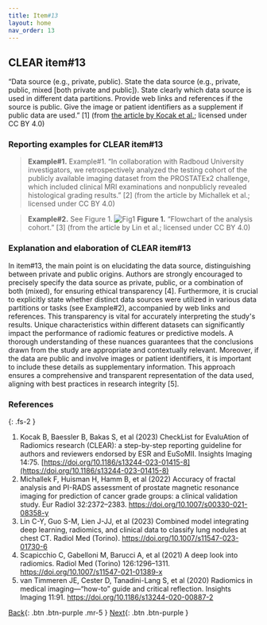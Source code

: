 ```yaml
---
title: Item#13
layout: home
nav_order: 13
---
```


## CLEAR item#13


“Data source (e.g., private, public). State the data source (e.g., private, public, mixed [both private and public]). State clearly which data source is used in different data partitions. Provide web links and references if the source is public. Give the image or patient identifiers as a supplement if public data are used.” [1] (from [the article by Kocak et al.](https://insightsimaging.springeropen.com/articles/10.1186/s13244-023-01415-8); licensed under CC BY 4.0)


### Reporting examples for CLEAR item#13

> **Example#1.** Example#1. “In collaboration with Radboud University investigators, we retrospectively analyzed the testing cohort of the publicly available imaging dataset from the PROSTATEx2 challenge, which included clinical MRI examinations and nonpublicly revealed histological grading results.” [2] (from the article by Michallek et al.; licensed under CC BY 4.0)

> **Example#2.** See Figure 1.
> ![Fig1](/CLEAR-E3/figs/Item13_Fig1.png)
> **Figure 1.** “Flowchart of the analysis cohort.” [3] (from the article by Lin et al.; licensed under CC BY 4.0)

### Explanation and elaboration of CLEAR item#13

In item#13, the main point is on elucidating the data source, distinguishing between private and public origins. Authors are strongly encouraged to precisely specify the data source as private, public, or a combination of both (mixed), for ensuring ethical transparency [4]. Furthermore, it is crucial to explicitly state whether distinct data sources were utilized in various data partitions or tasks (see Example#2), accompanied by web links and references. This transparency is vital for accurately interpreting the study's results. Unique characteristics within different datasets can significantly impact the performance of radiomic features or predictive models. A thorough understanding of these nuances guarantees that the conclusions drawn from the study are appropriate and contextually relevant. Moreover, if the data are public and involve images or patient identifiers, it is important to include these details as supplementary information. This approach ensures a comprehensive and transparent representation of the data used, aligning with best practices in research integrity [5].
### References

{: .fs-2 }

1. 	Kocak B, Baessler B, Bakas S, et al (2023) CheckList for EvaluAtion of Radiomics research (CLEAR): a step-by-step reporting guideline for authors and reviewers endorsed by ESR and EuSoMII. Insights Imaging 14:75. [https://doi.org/10.1186/s13244-023-01415-8](https://doi.org/10.1186/s13244-023-01415-8)
2. 	Michallek F, Huisman H, Hamm B, et al (2022) Accuracy of fractal analysis and PI-RADS assessment of prostate magnetic resonance imaging for prediction of cancer grade groups: a clinical validation study. Eur Radiol 32:2372–2383. https://doi.org/10.1007/s00330-021-08358-y
3. 	Lin C-Y, Guo S-M, Lien J-JJ, et al (2023) Combined model integrating deep learning, radiomics, and clinical data to classify lung nodules at chest CT. Radiol Med (Torino). https://doi.org/10.1007/s11547-023-01730-6
4. 	Scapicchio C, Gabelloni M, Barucci A, et al (2021) A deep look into radiomics. Radiol Med (Torino) 126:1296–1311. https://doi.org/10.1007/s11547-021-01389-x
5. 	van Timmeren JE, Cester D, Tanadini-Lang S, et al (2020) Radiomics in medical imaging—“how-to” guide and critical reflection. Insights Imaging 11:91. https://doi.org/10.1186/s13244-020-00887-2


[Back](https://radiomic.github.io/CLEAR-E3/docs/Item9.html){: .btn .btn-purple .mr-5 }
[Next](https://radiomic.github.io/CLEAR-E3/docs/Item11.html){: .btn .btn-purple   }










